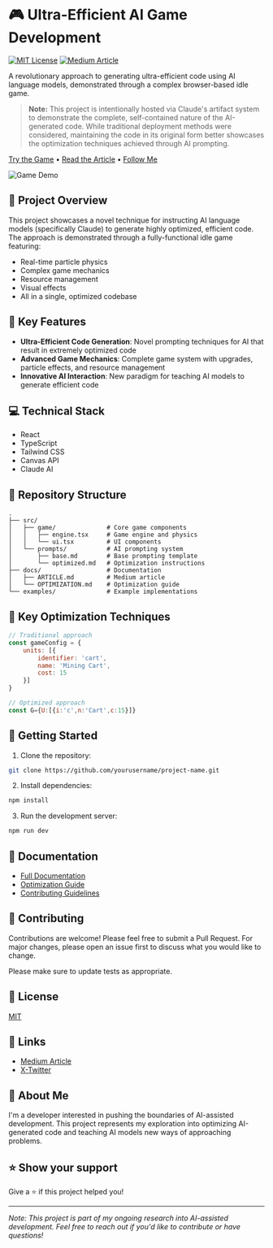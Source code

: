 # 🎮 Ultra-Efficient AI Game Development

[![MIT License](https://img.shields.io/badge/License-MIT-green.svg)](https://choosealicense.com/licenses/mit/)
[![Medium Article](https://img.shields.io/badge/Medium-Read%20Article-black)](https://medium.com/@yourusername/article-link)

A revolutionary approach to generating ultra-efficient code using AI language models, demonstrated through a complex browser-based idle game.

> **Note:** This project is intentionally hosted via Claude's artifact system to demonstrate the complete, self-contained nature of the AI-generated code. While traditional deployment methods were considered, maintaining the code in its original form better showcases the optimization techniques achieved through AI prompting.

[Try the Game](https://claude.site/artifacts/24dc9717-d6b4-47ac-98ac-b98c3afa56bc?fullscreen=true) • [Read the Article](https://medium.com/@ankerelite/teaching-ai-to-write-ultra-efficient-code-lessons-from-building-a-game-with-claude-fbce6c804b23) • [Follow Me](https://github.com/ankerelite)

![Game Demo](https://i.giphy.com/media/v1.Y2lkPTc5MGI3NjExc2hicWdubmUydDR4d2RkcmRvYXNiZDJlNjRmdTkzanQwMGNmdWM1dCZlcD12MV9pbnRlcm5hbF9naWZfYnlfaWQmY3Q9Zw/euAkwNiRhhljuaViOk/giphy.gif)

## 🚀 Project Overview

This project showcases a novel technique for instructing AI language models (specifically Claude) to generate highly optimized, efficient code. The approach is demonstrated through a fully-functional idle game featuring:

- Real-time particle physics
- Complex game mechanics
- Resource management
- Visual effects
- All in a single, optimized codebase

## 📖 Key Features

- **Ultra-Efficient Code Generation**: Novel prompting techniques for AI that result in extremely optimized code
- **Advanced Game Mechanics**: Complete game system with upgrades, particle effects, and resource management
- **Innovative AI Interaction**: New paradigm for teaching AI models to generate efficient code

## 💻 Technical Stack

- React
- TypeScript
- Tailwind CSS
- Canvas API
- Claude AI

## 📁 Repository Structure

```
.
├── src/
│   ├── game/              # Core game components
│   │   ├── engine.tsx     # Game engine and physics
│   │   └── ui.tsx         # UI components
│   └── prompts/           # AI prompting system
│       ├── base.md        # Base prompting template
│       └── optimized.md   # Optimization instructions
├── docs/                  # Documentation
│   ├── ARTICLE.md         # Medium article
│   └── OPTIMIZATION.md    # Optimization guide
└── examples/              # Example implementations
```

## 🎯 Key Optimization Techniques

```javascript
// Traditional approach
const gameConfig = {
    units: [{
        identifier: 'cart',
        name: 'Mining Cart',
        cost: 15
    }]
}

// Optimized approach
const G={U:[{i:'c',n:'Cart',c:15}]}
```

## 🚀 Getting Started

1. Clone the repository:
```bash
git clone https://github.com/yourusername/project-name.git
```

2. Install dependencies:
```bash
npm install
```

3. Run the development server:
```bash
npm run dev
```

## 📖 Documentation

- [Full Documentation](docs/README.md)
- [Optimization Guide](docs/OPTIMIZATION.md)
- [Contributing Guidelines](CONTRIBUTING.md)

## 🤝 Contributing

Contributions are welcome! Please feel free to submit a Pull Request. For major changes, please open an issue first to discuss what you would like to change.

Please make sure to update tests as appropriate.

## 📝 License

[MIT](https://choosealicense.com/licenses/mit/)

## 🔗 Links

- [Medium Article]([https://medium.com/@yourusername/article-link](https://medium.com/@ankerelite/teaching-ai-to-write-ultra-efficient-code-lessons-from-building-a-game-with-claude-fbce6c804b23))
- [X-Twitter]([https://twitter.com/yourusername](https://x.com/AnkerElite))

## 👋 About Me

I'm a developer interested in pushing the boundaries of AI-assisted development. This project represents my exploration into optimizing AI-generated code and teaching AI models new ways of approaching problems.

## ⭐️ Show your support

Give a ⭐️ if this project helped you!

---

*Note: This project is part of my ongoing research into AI-assisted development. Feel free to reach out if you'd like to contribute or have questions!*
